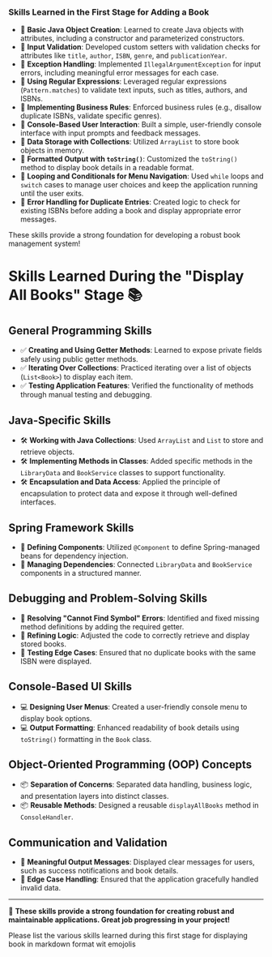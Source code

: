 ### Skills Learned in the First Stage for Adding a Book

- 🔹 **Basic Java Object Creation**: Learned to create Java objects with attributes, including a constructor and parameterized constructors.
- 🔹 **Input Validation**: Developed custom setters with validation checks for attributes like `title`, `author`, `ISBN`, `genre`, and `publicationYear`.
- 🔹 **Exception Handling**: Implemented `IllegalArgumentException` for input errors, including meaningful error messages for each case.
- 🔹 **Using Regular Expressions**: Leveraged regular expressions (`Pattern.matches`) to validate text inputs, such as titles, authors, and ISBNs.
- 🔹 **Implementing Business Rules**: Enforced business rules (e.g., disallow duplicate ISBNs, validate specific genres).
- 🔹 **Console-Based User Interaction**: Built a simple, user-friendly console interface with input prompts and feedback messages.
- 🔹 **Data Storage with Collections**: Utilized `ArrayList` to store book objects in memory.
- 🔹 **Formatted Output with `toString()`**: Customized the `toString()` method to display book details in a readable format.
- 🔹 **Looping and Conditionals for Menu Navigation**: Used `while` loops and `switch` cases to manage user choices and keep the application running until the user exits.
- 🔹 **Error Handling for Duplicate Entries**: Created logic to check for existing ISBNs before adding a book and display appropriate error messages.

These skills provide a strong foundation for developing a robust book management system!

# Skills Learned During the "Display All Books" Stage 📚

## General Programming Skills
- ✅ **Creating and Using Getter Methods**: Learned to expose private fields safely using public getter methods.
- ✅ **Iterating Over Collections**: Practiced iterating over a list of objects (`List<Book>`) to display each item.
- ✅ **Testing Application Features**: Verified the functionality of methods through manual testing and debugging.

## Java-Specific Skills
- 🛠 **Working with Java Collections**: Used `ArrayList` and `List` to store and retrieve objects.
- 🛠 **Implementing Methods in Classes**: Added specific methods in the `LibraryData` and `BookService` classes to support functionality.
- 🛠 **Encapsulation and Data Access**: Applied the principle of encapsulation to protect data and expose it through well-defined interfaces.

## Spring Framework Skills
- 🌱 **Defining Components**: Utilized `@Component` to define Spring-managed beans for dependency injection.
- 🌱 **Managing Dependencies**: Connected `LibraryData` and `BookService` components in a structured manner.

## Debugging and Problem-Solving Skills
- 🐛 **Resolving "Cannot Find Symbol" Errors**: Identified and fixed missing method definitions by adding the required getter.
- 🐛 **Refining Logic**: Adjusted the code to correctly retrieve and display stored books.
- 🐛 **Testing Edge Cases**: Ensured that no duplicate books with the same ISBN were displayed.

## Console-Based UI Skills
- 💻 **Designing User Menus**: Created a user-friendly console menu to display book options.
- 💻 **Output Formatting**: Enhanced readability of book details using `toString()` formatting in the `Book` class.

## Object-Oriented Programming (OOP) Concepts
- 📦 **Separation of Concerns**: Separated data handling, business logic, and presentation layers into distinct classes.
- 📦 **Reusable Methods**: Designed a reusable `displayAllBooks` method in `ConsoleHandler`.

## Communication and Validation
- 📢 **Meaningful Output Messages**: Displayed clear messages for users, such as success notifications and book details.
- 📢 **Edge Case Handling**: Ensured that the application gracefully handled invalid data.

---
🌟 **These skills provide a strong foundation for creating robust and maintainable applications. Great job progressing in your project!**




Please list the various skills learned during this first stage for displaying book in markdown format wit emojolis